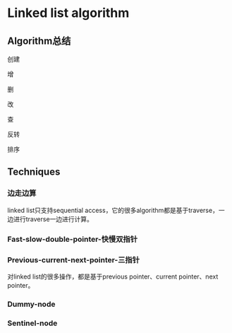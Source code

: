 # Linked list algorithm



## Algorithm总结

创建

增

删

改

查

反转

排序

## Techniques

### 边走边算

linked list只支持sequential access，它的很多algorithm都是基于traverse，一边进行traverse一边进行计算。





### Fast-slow-double-pointer-快慢双指针



### Previous-current-next-pointer-三指针

对linked list的很多操作，都是基于previous pointer、current pointer、next pointer。



### Dummy-node



### Sentinel-node